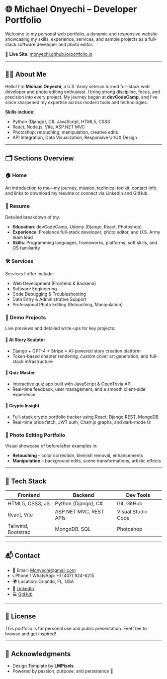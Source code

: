# 🌐 Michael Onyechi – Developer Portfolio

Welcome to my personal web portfolio, a dynamic and responsive website showcasing my skills, experience, services, and sample projects as a full-stack software developer and photo editor.

🔗 **Live Site**: [monyechi.github.io/portfolio.io](https://monyechi.github.io/portfolio.io/)

---

## 🧑‍💻 About Me

Hello! I'm **Michael Onyechi**, a U.S. Army veteran turned full-stack web developer and photo editing enthusiast. I bring strong discipline, focus, and precision into every project. My journey began at **devCodeCamp**, and I've since sharpened my expertise across modern tools and technologies.

**Skills include:**
- Python (Django), C#, JavaScript, HTML5, CSS3
- React, Node.js, Vite, ASP.NET MVC
- Photoshop: retouching, manipulation, creative edits
- API Integration, Data Visualization, Responsive UI/UX Design

---

## 🗂️ Sections Overview

### 🏠 Home

An introduction to me—my journey, mission, technical toolkit, contact info, and links to download my resume or connect via LinkedIn and GitHub.

### 📄 Resume

Detailed breakdown of my:

- **Education**: devCodeCamp, Udemy (Django, React, Photoshop)
- **Experience**: Freelance full-stack developer, photo editor, and U.S. Army team lead
- **Skills**: Programming languages, frameworks, platforms, soft skills, and OS familiarity

### 🛠️ Services

Services I offer include:

- Web Development (Frontend & Backend)
- Software Engineering
- Code Debugging & Troubleshooting
- Data Entry & Administrative Support
- Professional Photo Editing (Retouching, Manipulation)

### 🚀 Demo Projects

Live previews and detailed write-ups for key projects:

#### 🔹 AI Story Sculptor
- Django + GPT-4 + Stripe = AI-powered story creation platform
- Token-based chapter rendering, custom cover art generation, and full-stack infrastructure

#### 🔹 Quiz Master
- Interactive quiz app built with JavaScript & OpenTrivia API
- Real-time feedback, user management, and a smooth client-side experience

#### 🔹 Crypto Insight
- Full-stack crypto portfolio tracker using React, Django REST, MongoDB
- Real-time price fetch, JWT auth, Chart.js graphs, and dark-mode UI

### 🎨 Photo Editing Portfolio

Visual showcase of before/after examples in:

- **Retouching** – color correction, blemish removal, enhancements
- **Manipulation** – background edits, scene transformations, artistic effects

---

## 📁 Tech Stack

| Frontend            | Backend                | Dev Tools          |
|---------------------|------------------------|--------------------|
| HTML5, CSS3, JS     | Python (Django), C#    | Git, GitHub        |
| React, Vite         | ASP.NET MVC, REST APIs | Visual Studio Code |
| Tailwind, Bootstrap | MongoDB, SQL           | Photoshop          |

---

## 📬 Contact

- 📧 Email: [Monyechi@gmail.com](mailto:Monyechi@gmail.com)
- 📞 Phone / WhatsApp: +1 (407) 924-6215
- 🌍 Location: Orlando, FL, USA
- 💼 [LinkedIn](https://www.linkedin.com/in/monyechi/)
- 💻 [GitHub](https://github.com/Monyechi)

---

## 📝 License

This portfolio is for personal use and public presentation. Feel free to browse and get inspired!

---

## 🙏 Acknowledgments

- Design Template by **LMPixels**
- Powered by passion, purpose, and persistence 💪
